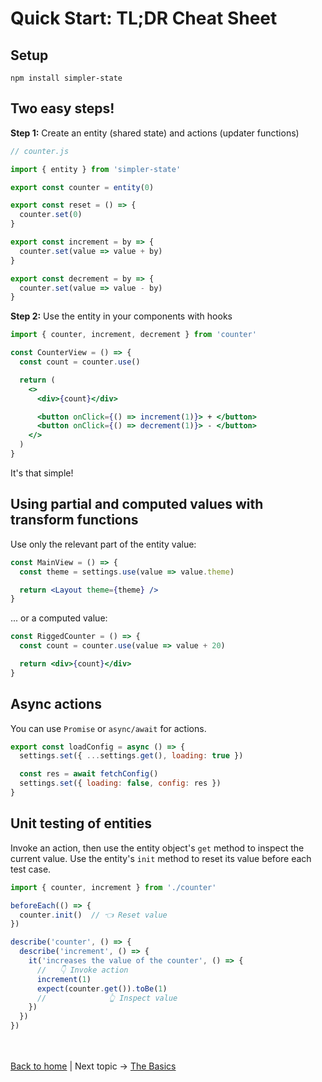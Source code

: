 # Quick Start: TL;DR Cheat Sheet

## Setup

```
npm install simpler-state
```

## Two easy steps!

__Step 1:__ Create an entity (shared state) and actions (updater functions)

```js
// counter.js

import { entity } from 'simpler-state'

export const counter = entity(0)

export const reset = () => {
  counter.set(0)
}

export const increment = by => {
  counter.set(value => value + by)  
}

export const decrement = by => {
  counter.set(value => value - by)
}
```

__Step 2:__ Use the entity in your components with hooks

```jsx
import { counter, increment, decrement } from 'counter'

const CounterView = () => {
  const count = counter.use()

  return (
    <>
      <div>{count}</div>

      <button onClick={() => increment(1)}> + </button> 
      <button onClick={() => decrement(1)}> - </button>
    </>
  )
}
```

It's that simple!  


## Using partial and computed values with transform functions

Use only the relevant part of the entity value:
```jsx
const MainView = () => {
  const theme = settings.use(value => value.theme)

  return <Layout theme={theme} /> 
}
```

... or a computed value:
```jsx
const RiggedCounter = () => {
  const count = counter.use(value => value + 20)

  return <div>{count}</div>
}
```


## Async actions

You can use `Promise` or `async/await` for actions.
```js
export const loadConfig = async () => {
  settings.set({ ...settings.get(), loading: true })

  const res = await fetchConfig()
  settings.set({ loading: false, config: res })
}
```


## Unit testing of entities

Invoke an action, then use the entity object's `get` method to inspect the current value. Use the entity's `init` method to reset its value before each test case.
```js
import { counter, increment } from './counter'

beforeEach(() => {
  counter.init()  // 👈 Reset value
})

describe('counter', () => {
  describe('increment', () => {
    it('increases the value of the counter', () => {
      //   👇 Invoke action
      increment(1)
      expect(counter.get()).toBe(1)
      //              👆 Inspect value
    })
  })
})
```


<br /><br />
[Back to home](index.html) | Next topic → [The Basics](basics.html)
